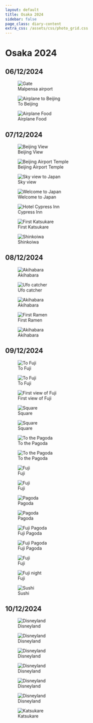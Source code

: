 ```yaml
---
layout: default
title: Osaka 2024
sidebar: false
page_class: diary-content
extra_css: /assets/css/photo_grid.css
---
```


# Osaka 2024

<div class="photo-day">
<h2>06/12/2024</h2>
<div class="photo-grid">
  <figure>
    <img src="/assets/utils/trip/06_12_24/gate.jpg" alt="Gate">
    <figcaption>Malpensa airport</figcaption>
  </figure>
  <figure>
    <img src="/assets/utils/trip/06_12_24/airplane.jpg" alt="Airplane to Beijing">
    <figcaption>To Beijing</figcaption>
  </figure>
  <figure>
    <img src="/assets/utils/trip/06_12_24/airplane_food.jpg" alt="Airplane Food">
    <figcaption>Airplane Food</figcaption>
  </figure>
</div>
</div>

<div class="photo-day">
<h2>07/12/2024</h2>
<div class="photo-grid">
  <figure>
    <img src="/assets/utils/trip/07_12_24/1_beijing_view.jpg" alt="Beijing View">
    <figcaption>Beijing View</figcaption>
  </figure>
  <figure>
    <img src="/assets/utils/trip/07_12_24/2_beijing_airport_temple.jpg" alt="Beijing Airport Temple">
    <figcaption>Beijing Airport Temple</figcaption>
  </figure>
  <figure>
    <img src="/assets/utils/trip/07_12_24/3_sky_view_to_japan.jpg" alt="Sky view to Japan">
    <figcaption>Sky view</figcaption>
  </figure>
  <figure>
    <img src="/assets/utils/trip/07_12_24/4_welcome_to_japan.jpg" alt="Welcome to Japan">
    <figcaption>Welcome to Japan</figcaption>
  </figure>
  <figure>
    <img src="/assets/utils/trip/07_12_24/5_hotel_cypress_inn.jpg" alt="Hotel Cypress Inn">
    <figcaption>Cypress Inn</figcaption>
  </figure>
  <figure>
    <img src="/assets/utils/trip/07_12_24/6_first_katsukare.jpg" alt="First Katsukare">
    <figcaption>First Katsukare</figcaption>
  </figure>
  <figure>
    <img src="/assets/utils/trip/07_12_24/7_shinkoiwa.jpg" alt="Shinkoiwa">
    <figcaption>Shinkoiwa</figcaption>
  </figure>
</div>
</div>

<div class="photo-day">
<h2>08/12/2024</h2>
<div class="photo-grid">
  <figure>
    <img src="/assets/utils/trip/08_12_24/1_akihabara_1.jpg" alt="Akihabara">
    <figcaption>Akihabara</figcaption>
  </figure>
  <figure>
    <img src="/assets/utils/trip/08_12_24/2_first_ufo_catcher.jpg" alt="Ufo catcher">
    <figcaption>Ufo catcher</figcaption>
  </figure>
  <figure>
    <img src="/assets/utils/trip/08_12_24/3_akihabara_2.jpg" alt="Akihabara">
    <figcaption>Akihabara</figcaption>
  </figure>
  <figure>
    <img src="/assets/utils/trip/08_12_24/4_first_ramen.jpg" alt="First Ramen">
    <figcaption>First Ramen</figcaption>
  </figure>
  <figure>
    <img src="/assets/utils/trip/08_12_24/5_akihabara_3.jpg" alt="Akihabara">
    <figcaption>Akihabara</figcaption>
  </figure>
</div>
</div>

<div class="photo-day">
<h2>09/12/2024</h2>
<div class="photo-grid">
  <figure>
    <img src="/assets/utils/trip/09_12_24/1_to_fuji_1.jpg" alt="To Fuji">
    <figcaption>To Fuji</figcaption>
  </figure>
  <figure>
    <img src="/assets/utils/trip/09_12_24/2_to_fuji_2.jpg" alt="To Fuji">
    <figcaption>To Fuji</figcaption>
  </figure>
  <figure>
    <img src="/assets/utils/trip/09_12_24/3_first_view_fuji.jpg" alt="First view of Fuji">
    <figcaption>First view of Fuji</figcaption>
  </figure>
  <figure>
    <img src="/assets/utils/trip/09_12_24/4_square_1.jpg" alt="Square">
    <figcaption>Square</figcaption>
  </figure>
  <figure>
    <img src="/assets/utils/trip/09_12_24/5_square_2.jpg" alt="Square">
    <figcaption>Square</figcaption>
  </figure>
  <figure>
    <img src="/assets/utils/trip/09_12_24/6_to_pagoda_1.jpg" alt="To the Pagoda">
    <figcaption>To the Pagoda</figcaption>
  </figure>
  <figure>
    <img src="/assets/utils/trip/09_12_24/7_to_pagoda_2.jpg" alt="To the Pagoda">
    <figcaption>To the Pagoda</figcaption>
  </figure>
  <figure>
    <img src="/assets/utils/trip/09_12_24/8_fuji_1.jpg" alt="Fuji">
    <figcaption>Fuji</figcaption>
  </figure>
  <figure>
    <img src="/assets/utils/trip/09_12_24/9_fuji_2.jpg" alt="Fuji">
    <figcaption>Fuji</figcaption>
  </figure>
  <figure>
    <img src="/assets/utils/trip/09_12_24/10_pagoda_1.jpg" alt="Pagoda">
    <figcaption>Pagoda</figcaption>
  </figure>
  <figure>
    <img src="/assets/utils/trip/09_12_24/11_pagoda_2.jpg" alt="Pagoda">
    <figcaption>Pagoda</figcaption>
  </figure>
  <figure>
    <img src="/assets/utils/trip/09_12_24/12_fuji_pagoda.jpg" alt="Fuji Pagoda">
    <figcaption>Fuji Pagoda</figcaption>
  </figure>
  <figure>
    <img src="/assets/utils/trip/09_12_24/13_fuji_pagoda_2.jpg" alt="Fuji Pagoda">
    <figcaption>Fuji Pagoda</figcaption>
  </figure>
  <figure>
    <img src="/assets/utils/trip/09_12_24/14_fuji_3.jpg" alt="Fuji">
    <figcaption>Fuji</figcaption>
  </figure>
  <figure>
    <img src="/assets/utils/trip/09_12_24/15_fuji_night.jpg" alt="Fuji night">
    <figcaption>Fuji</figcaption>
  </figure>
  <figure>
    <img src="/assets/utils/trip/09_12_24/16_sushi_sushiro.jpg" alt="Sushi">
    <figcaption>Sushi</figcaption>
  </figure>
</div>
</div>

<div class="photo-day">
<h2>10/12/2024</h2>
<div class="photo-grid">
  <figure>
    <img src="/assets/utils/trip/10_12_24/Disneyland_1.jpg" alt="Disneyland">
    <figcaption>Disneyland</figcaption>
  </figure>
  <figure>
    <img src="/assets/utils/trip/10_12_24/Disneyland_2.jpg" alt="Disneyland">
    <figcaption>Disneyland</figcaption>
  </figure>
  <figure>
    <img src="/assets/utils/trip/10_12_24/Disneyland_3.jpg" alt="Disneyland">
    <figcaption>Disneyland</figcaption>
  </figure>
  <figure>
    <img src="/assets/utils/trip/10_12_24/Disneyland_4.jpg" alt="Disneyland">
    <figcaption>Disneyland</figcaption>
  </figure>
  <figure>
    <img src="/assets/utils/trip/10_12_24/Disneyland_5.jpg" alt="Disneyland">
    <figcaption>Disneyland</figcaption>
  </figure>
  <figure>
    <img src="/assets/utils/trip/10_12_24/Disneyland_6.jpg" alt="Disneyland">
    <figcaption>Disneyland</figcaption>
  </figure>
  <figure>
    <img src="/assets/utils/trip/10_12_24/katsukare.jpg" alt="Katsukare">
    <figcaption>Katsukare</figcaption>
  </figure>
</div>
</div>
